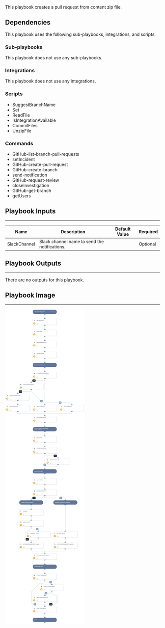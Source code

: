 This playbook creates a pull request from content zip file.

## Dependencies
This playbook uses the following sub-playbooks, integrations, and scripts.

### Sub-playbooks
This playbook does not use any sub-playbooks.

### Integrations
This playbook does not use any integrations.

### Scripts
* SuggestBranchName
* Set
* ReadFile
* IsIntegrationAvailable
* CommitFiles
* UnzipFile

### Commands
* GitHub-list-branch-pull-requests
* setIncident
* GitHub-create-pull-request
* GitHub-create-branch
* send-notification
* GitHub-request-review
* closeInvestigation
* GitHub-get-branch
* getUsers

## Playbook Inputs
---

| **Name** | **Description** | **Default Value** | **Required** |
| --- | --- | --- | --- |
| SlackChannel | Slack channel name to send the notifications. |  | Optional |

## Playbook Outputs
---
There are no outputs for this playbook.

## Playbook Image
---
![Pull Request Creation](../docs-files/Pull_Request_Creation.png)